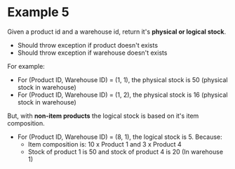 # Example 5

Given a product id and a warehouse id, return it's **physical or logical stock**.

- Should throw exception if product doesn't exists
- Should throw exception if warehouse doesn't exists

For example:

- For (Product ID, Warehouse ID) = (1, 1), the physical stock is 50 (physical stock in warehouse)
- For (Product ID, Warehouse ID) = (1, 2), the physical stock is 16 (physical stock in warehouse)

But, with **non-item products** the logical stock is based on it's item composition.

- For (Product ID, Warehouse ID) = (8, 1), the logical stock is 5.
Because:
    - Item composition is: 10 x Product 1 and 3 x Product 4
    - Stock of product 1 is 50 and stock of product 4 is 20 (In warehouse 1)


